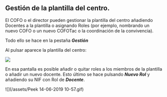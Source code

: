 ## Gestión de la plantilla del centro.

El COFO o el director pueden gestionar la plantilla del centro añadiendo Docentes a la plantilla o asignando Roles (por ejemplo, nombrando un nuevo COFO o un nuevo COFOTac o la coordinación de la convivencia).

Todo ello se hace en la pestaña _**Gestión**_

Al pulsar aparece la plantilla del centro:

![](/assets/Selección_734.png)

En esa pantalla es posible añadir o quitar roles a los miembros de la plantilla o añadir un nuevo docente. Esto último se hace pulsando **_Nuevo Rol_** y añadiendo su NIF con Rol de _**Docente**_.

![](/assets/Peek 14-06-2019 10-57.gif)